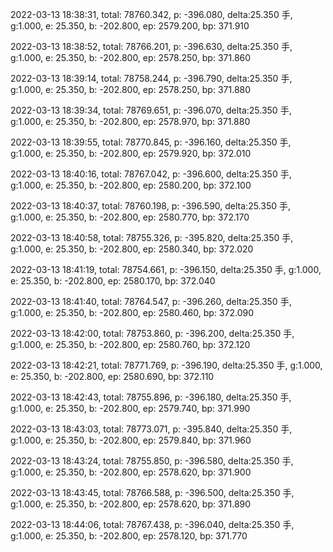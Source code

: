 2022-03-13 18:38:31, total: 78760.342, p: -396.080, delta:25.350 手, g:1.000, e: 25.350, b: -202.800, ep: 2579.200, bp: 371.910

2022-03-13 18:38:52, total: 78766.201, p: -396.630, delta:25.350 手, g:1.000, e: 25.350, b: -202.800, ep: 2578.250, bp: 371.860

2022-03-13 18:39:14, total: 78758.244, p: -396.790, delta:25.350 手, g:1.000, e: 25.350, b: -202.800, ep: 2578.250, bp: 371.880

2022-03-13 18:39:34, total: 78769.651, p: -396.070, delta:25.350 手, g:1.000, e: 25.350, b: -202.800, ep: 2578.970, bp: 371.880

2022-03-13 18:39:55, total: 78770.845, p: -396.160, delta:25.350 手, g:1.000, e: 25.350, b: -202.800, ep: 2579.920, bp: 372.010

2022-03-13 18:40:16, total: 78767.042, p: -396.600, delta:25.350 手, g:1.000, e: 25.350, b: -202.800, ep: 2580.200, bp: 372.100

2022-03-13 18:40:37, total: 78760.198, p: -396.590, delta:25.350 手, g:1.000, e: 25.350, b: -202.800, ep: 2580.770, bp: 372.170

2022-03-13 18:40:58, total: 78755.326, p: -395.820, delta:25.350 手, g:1.000, e: 25.350, b: -202.800, ep: 2580.340, bp: 372.020

2022-03-13 18:41:19, total: 78754.661, p: -396.150, delta:25.350 手, g:1.000, e: 25.350, b: -202.800, ep: 2580.170, bp: 372.040

2022-03-13 18:41:40, total: 78764.547, p: -396.260, delta:25.350 手, g:1.000, e: 25.350, b: -202.800, ep: 2580.460, bp: 372.090

2022-03-13 18:42:00, total: 78753.860, p: -396.200, delta:25.350 手, g:1.000, e: 25.350, b: -202.800, ep: 2580.760, bp: 372.120

2022-03-13 18:42:21, total: 78771.769, p: -396.190, delta:25.350 手, g:1.000, e: 25.350, b: -202.800, ep: 2580.690, bp: 372.110

2022-03-13 18:42:43, total: 78755.896, p: -396.180, delta:25.350 手, g:1.000, e: 25.350, b: -202.800, ep: 2579.740, bp: 371.990

2022-03-13 18:43:03, total: 78773.071, p: -395.840, delta:25.350 手, g:1.000, e: 25.350, b: -202.800, ep: 2579.840, bp: 371.960

2022-03-13 18:43:24, total: 78755.850, p: -396.580, delta:25.350 手, g:1.000, e: 25.350, b: -202.800, ep: 2578.620, bp: 371.900

2022-03-13 18:43:45, total: 78766.588, p: -396.500, delta:25.350 手, g:1.000, e: 25.350, b: -202.800, ep: 2578.620, bp: 371.890

2022-03-13 18:44:06, total: 78767.438, p: -396.040, delta:25.350 手, g:1.000, e: 25.350, b: -202.800, ep: 2578.120, bp: 371.770